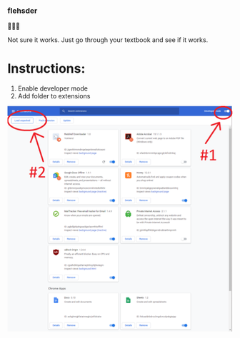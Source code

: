 ### flehsder
🤫🤫🤫

Not sure it works. Just go through your textbook and see if it works.

# Instructions:

1. Enable developer mode
2. Add folder to extensions

![Instructions](/instructions.png)
